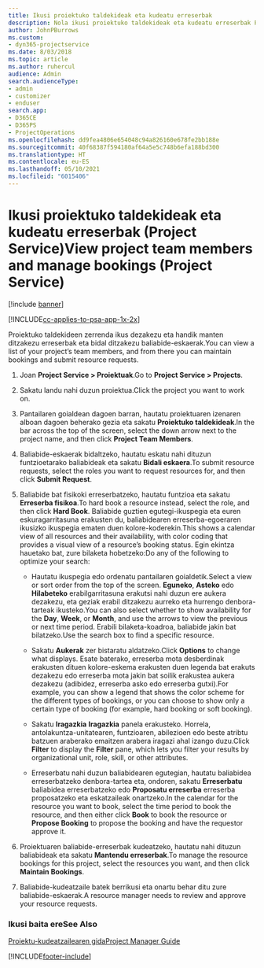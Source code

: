 ```yaml
---
title: Ikusi proiektuko taldekideak eta kudeatu erreserbak
description: Nola ikusi proiektuko taldekideak eta kudeatu erreserbak Project Service-n
author: JohnPBurrows
ms.custom:
- dyn365-projectservice
ms.date: 8/03/2018
ms.topic: article
ms.author: ruhercul
audience: Admin
search.audienceType:
- admin
- customizer
- enduser
search.app:
- D365CE
- D365PS
- ProjectOperations
ms.openlocfilehash: dd9fea4806e654048c94a826160e678fe2bb188e
ms.sourcegitcommit: 40f68387f594180af64a5e5c748b6efa188bd300
ms.translationtype: HT
ms.contentlocale: eu-ES
ms.lasthandoff: 05/10/2021
ms.locfileid: "6015406"
---
```

# <a name="view-project-team-members-and-manage-bookings-project-service"></a><span data-ttu-id="6c3c3-103">Ikusi proiektuko taldekideak eta kudeatu erreserbak (Project Service)</span><span class="sxs-lookup"><span data-stu-id="6c3c3-103">View project team members and manage bookings (Project Service)</span></span>

[!include [banner](../includes/psa-now-project-operations.md)]

[!INCLUDE[cc-applies-to-psa-app-1x-2x](../includes/cc-applies-to-psa-app-1x-2x.md)]

<span data-ttu-id="6c3c3-104">Proiektuko taldekideen zerrenda ikus dezakezu eta handik manten ditzakezu erreserbak eta bidal ditzakezu baliabide-eskaerak.</span><span class="sxs-lookup"><span data-stu-id="6c3c3-104">You can view a list of your project’s team members, and from there you can maintain bookings and submit resource requests.</span></span>  
  
1.  <span data-ttu-id="6c3c3-105">Joan **Project Service > Proiektuak**.</span><span class="sxs-lookup"><span data-stu-id="6c3c3-105">Go to **Project Service > Projects**.</span></span>  
  
2.  <span data-ttu-id="6c3c3-106">Sakatu landu nahi duzun proiektua.</span><span class="sxs-lookup"><span data-stu-id="6c3c3-106">Click the project you want to work on.</span></span>  
  
3.  <span data-ttu-id="6c3c3-107">Pantailaren goialdean dagoen barran, hautatu proiektuaren izenaren alboan dagoen beherako gezia eta sakatu **Proiektuko taldekideak**.</span><span class="sxs-lookup"><span data-stu-id="6c3c3-107">In the bar across the top of the screen, select the down arrow next to the project name, and then click **Project Team Members**.</span></span>  
  
4.  <span data-ttu-id="6c3c3-108">Baliabide-eskaerak bidaltzeko, hautatu eskatu nahi dituzun funtzioetarako baliabideak eta sakatu **Bidali eskaera**.</span><span class="sxs-lookup"><span data-stu-id="6c3c3-108">To submit resource requests, select the roles you want to request resources for, and then click **Submit Request**.</span></span>  
  
5.  <span data-ttu-id="6c3c3-109">Baliabide bat fisikoki erreserbatzeko, hautatu funtzioa eta sakatu **Erreserba fisikoa**.</span><span class="sxs-lookup"><span data-stu-id="6c3c3-109">To hard book a resource instead, select the role, and then click **Hard Book**.</span></span> <span data-ttu-id="6c3c3-110">Baliabide guztien egutegi-ikuspegia eta euren eskuragarritasuna erakusten du, baliabidearen erreserba-egoeraren ikusizko ikuspegia ematen duen kolore-koderekin.</span><span class="sxs-lookup"><span data-stu-id="6c3c3-110">This shows a calendar view of all resources and their availability, with color coding that provides a visual view of a resource’s booking status.</span></span> <span data-ttu-id="6c3c3-111">Egin ekintza hauetako bat, zure bilaketa hobetzeko:</span><span class="sxs-lookup"><span data-stu-id="6c3c3-111">Do any of the following to optimize your search:</span></span>  
  
    -   <span data-ttu-id="6c3c3-112">Hautatu ikuspegia edo ordenatu pantailaren goialdetik.</span><span class="sxs-lookup"><span data-stu-id="6c3c3-112">Select a view or sort order from the top of the screen.</span></span> <span data-ttu-id="6c3c3-113">**Eguneko**, **Asteko** edo **Hilabeteko** erabilgarritasuna erakutsi nahi duzun ere aukera dezakezu, eta geziak erabil ditzakezu aurreko eta hurrengo denbora-tarteak ikusteko.</span><span class="sxs-lookup"><span data-stu-id="6c3c3-113">You can also select whether to show availability for the **Day**, **Week**, or **Month**, and use the arrows to view the previous or next time period.</span></span> <span data-ttu-id="6c3c3-114">Erabili bilaketa-koadroa, baliabide jakin bat bilatzeko.</span><span class="sxs-lookup"><span data-stu-id="6c3c3-114">Use the search box to find a specific resource.</span></span>  
  
    -   <span data-ttu-id="6c3c3-115">Sakatu **Aukerak** zer bistaratu aldatzeko.</span><span class="sxs-lookup"><span data-stu-id="6c3c3-115">Click **Options** to change what displays.</span></span> <span data-ttu-id="6c3c3-116">Esate baterako, erreserba mota desberdinak erakusten dituen kolore-eskema erakusten duen legenda bat erakuts dezakezu edo erreserba mota jakin bat soilik erakustea aukera dezakezu (adibidez, erreserba asko edo erreserba gutxi).</span><span class="sxs-lookup"><span data-stu-id="6c3c3-116">For example, you can show a legend that shows the color scheme for the different types of bookings, or you can choose to show only a certain type of booking (for example, hard booking or soft booking).</span></span>  
  
    -   <span data-ttu-id="6c3c3-117">Sakatu **Iragazkia** **Iragazkia** panela erakusteko. Horrela, antolakuntza-unitatearen, funtzioaren, abilezioen edo beste atribtu batzuen araberako emaitzen arabera iragazi ahal izango duzu.</span><span class="sxs-lookup"><span data-stu-id="6c3c3-117">Click **Filter** to display the **Filter** pane, which lets you filter your results by organizational unit, role, skill, or other attributes.</span></span>  
  
    -   <span data-ttu-id="6c3c3-118">Erreserbatu nahi duzun baliabidearen egutegian, hautatu baliabidea erreserbatzeko denbora-tartea eta, ondoren, sakatu **Erreserbatu** baliabidea erreserbatzeko edo **Proposatu erreserba** erreserba proposatzeko eta eskatzaileak onartzeko.</span><span class="sxs-lookup"><span data-stu-id="6c3c3-118">In the calendar for the resource you want to book, select the time period to book the resource, and then either click **Book** to book the resource or **Propose Booking** to propose the booking and have the requestor approve it.</span></span>  
  
6.  <span data-ttu-id="6c3c3-119">Proiektuaren baliabide-erreserbak kudeatzeko, hautatu nahi dituzun baliabideak eta sakatu **Mantendu erreserbak**.</span><span class="sxs-lookup"><span data-stu-id="6c3c3-119">To manage the resource bookings for this project, select the resources you want, and then click **Maintain Bookings**.</span></span>  
  
7.  <span data-ttu-id="6c3c3-120">Baliabide-kudeatzaile batek berrikusi eta onartu behar ditu zure baliabide-eskaerak.</span><span class="sxs-lookup"><span data-stu-id="6c3c3-120">A resource manager needs to review and approve your resource requests.</span></span>  
  
### <a name="see-also"></a><span data-ttu-id="6c3c3-121">Ikusi baita ere</span><span class="sxs-lookup"><span data-stu-id="6c3c3-121">See Also</span></span>  
 [<span data-ttu-id="6c3c3-122">Proiektu-kudeatzailearen gida</span><span class="sxs-lookup"><span data-stu-id="6c3c3-122">Project Manager Guide</span></span>](../psa/project-manager-guide.md)


[!INCLUDE[footer-include](../includes/footer-banner.md)]